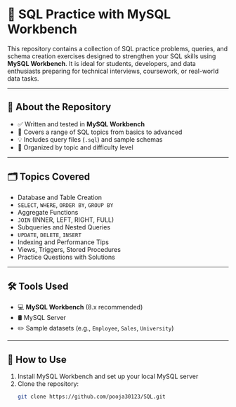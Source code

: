 # 🧠 SQL Practice with MySQL Workbench

This repository contains a collection of SQL practice problems, queries, and schema creation exercises designed to strengthen your SQL skills using **MySQL Workbench**. It is ideal for students, developers, and data enthusiasts preparing for technical interviews, coursework, or real-world data tasks.

---

## 📌 About the Repository

- ✅ Written and tested in **MySQL Workbench**
- 🧪 Covers a range of SQL topics from basics to advanced
- 💡 Includes query files (`.sql`) and sample schemas
- 📂 Organized by topic and difficulty level

---

## 🗂️ Topics Covered

- Database and Table Creation
- `SELECT`, `WHERE`, `ORDER BY`, `GROUP BY`
- Aggregate Functions
- `JOIN` (INNER, LEFT, RIGHT, FULL)
- Subqueries and Nested Queries
- `UPDATE`, `DELETE`, `INSERT`
- Indexing and Performance Tips
- Views, Triggers, Stored Procedures
- Practice Questions with Solutions

---

## 🛠️ Tools Used

- 💻 **MySQL Workbench** (8.x recommended)
- 🛢️ MySQL Server
- ✏️ Sample datasets (e.g., `Employee`, `Sales`, `University`)

---

## 🧪 How to Use

1. Install MySQL Workbench and set up your local MySQL server
2. Clone the repository:
   ```bash
   git clone https://github.com/pooja30123/SQL.git
